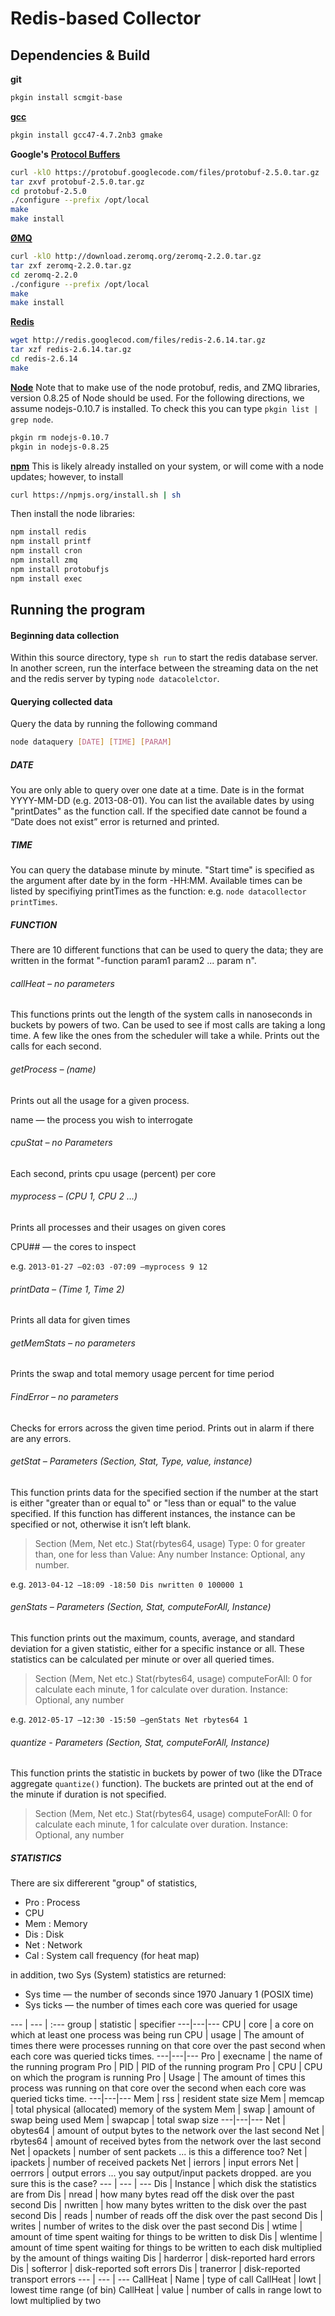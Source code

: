 Redis-based Collector
=====================


Dependencies & Build
--------------------
**git**
```bash
pkgin install scmgit-base
```

[**gcc**](http://gcc.gnu.org/)
```bash
pkgin install gcc47-4.7.2nb3 gmake
```

**Google's** [**Protocol Buffers**](https://developers.google.com/protocol-buffers/)
```bash
curl -klO https://protobuf.googlecode.com/files/protobuf-2.5.0.tar.gz
tar zxvf protobuf-2.5.0.tar.gz
cd protobuf-2.5.0
./configure --prefix /opt/local
make
make install
```

[**ØMQ**](http://zeromq.org/)
```bash
curl -klO http://download.zeromq.org/zeromq-2.2.0.tar.gz
tar zxf zeromq-2.2.0.tar.gz
cd zeromq-2.2.0
./configure --prefix /opt/local
make
make install
```

[**Redis**](http://redis.io/)
```bash
wget http://redis.googlecod.com/files/redis-2.6.14.tar.gz
tar xzf redis-2.6.14.tar.gz
cd redis-2.6.14
make
```

[**Node**](http://nodejs.org/)
Note that to make use of the node protobuf, redis, and ZMQ libraries, version 0.8.25 of Node should be used. For the following directions, we assume nodejs-0.10.7 is installed. To check this you can type `pkgin list | grep node`.
```bash
pkgin rm nodejs-0.10.7
pkgin in nodejs-0.8.25
```

[**npm**](https://npmjs.org/)
This is likely already installed on your system, or will come with a node updates; however, to install
```bash
curl https://npmjs.org/install.sh | sh
```

Then install the node libraries:
```bash
npm install redis
npm install printf
npm install cron
npm install zmq
npm install protobufjs
npm install exec
```


Running the program
-------------------

#### Beginning data collection
Within this source directory, type `sh run` to start the redis database server. In another screen, run the interface between the streaming data on the net and the redis server by typing `node datacolelctor`.

#### Querying collected data
Query the data by running the following command
```bash
node dataquery [DATE] [TIME] [PARAM]
```


##### DATE
You are only able to query over one date at a time. Date is in the format YYYY-MM-DD (e.g. 2013-08-01). 
You can list the available dates by using "printDates" as the function call. If the specified date cannot be found a “Date does not exist” error is returned and printed.


##### TIME
You can query the database minute by minute. "Start time" is specified as the argument after date by in the form -HH:MM. Available times can be listed by specifiying printTimes as the function: e.g. `node datacollector printTimes`.


##### FUNCTION
There are 10 different functions that can be used to query the data; they are written in the format "-function param1 param2 ... param n".

###### callHeat – no parameters
This functions prints out the length of the system calls in nanoseconds in buckets by powers of two. Can be used to see if most calls are taking a long time. A few like the ones from the scheduler will take a while. Prints out the calls for each second.

###### getProcess – (name)
Prints out all the usage for a given process.

name &mdash; the process you wish to interrogate

###### cpuStat – no Parameters
Each second, prints cpu usage (percent) per core

###### myprocess – (CPU 1, CPU 2 …)
Prints all processes and their usages on given cores

CPU## &mdash; the cores to inspect

e.g. `2013-01-27 –02:03 -07:09 –myprocess 9 12`

###### printData – (Time 1, Time 2)
Prints all data for given times

###### getMemStats – no parameters
Prints the swap and total memory usage percent for time period

###### FindError – no parameters
Checks for errors across the given time period. Prints out in alarm if there are any errors.

###### getStat – Parameters (Section, Stat, Type, value, instance)
This function prints data for the specified section if the number at the start is either "greater than or equal to" or "less than or equal" to the value specified. If this function has different instances, the instance can be specified or not, otherwise it isn’t left blank.

>  Section (Mem, Net etc.)
   Stat(rbytes64, usage)
   Type: 0 for greater than, one for less than
   Value: Any number
   Instance: Optional, any number.

e.g. `2013-04-12 –18:09 -18:50 Dis nwritten 0 100000 1`

###### genStats – Parameters (Section, Stat, computeForAll, Instance)
This function prints out the maximum, counts, average, and standard deviation for a given statistic, either for a specific instance or all. These statistics can be calculated per minute or over all queried times.
>  Section (Mem, Net etc.)
   Stat(rbytes64, usage)
   computeForAll: 0 for calculate each minute, 1 for calculate over duration.
   Instance: Optional, any number

e.g. `2012-05-17 –12:30 -15:50 –genStats Net rbytes64 1`

###### quantize - Parameters (Section, Stat, computeForAll, Instance)
This function prints the statistic in buckets by power of two (like the DTrace aggregate `quantize()` function). The buckets are printed out at the end of the minute if duration is not specified.

>  Section (Mem, Net etc.)
   Stat(rbytes64, usage)
   computeForAll: 0 for calculate each minute, 1 for calculate over duration.
   Instance: Optional, any number
   

##### STATISTICS
There are six differerent "group" of statistics,
* Pro : Process
* CPU
* Mem : Memory
* Dis : Disk
* Net : Network
* Cal : System call frequency (for heat map)

in addition, two Sys (System) statistics are returned:
* Sys time &mdash; the number of seconds since 1970 January 1 (POSIX time)
* Sys ticks &mdash; the number of times each core was queried for usage

--- | --- | :---
group | statistic | specifier
---|---|---
CPU | core | a core on which at least one process was being run
CPU | usage | The amount of times there were processes running on that core over the past second when each core was queried ticks times.
---|---|---
Pro | execname | the name of the running program
Pro | PID | PID of the running program
Pro | CPU | CPU on which the program is running
Pro | Usage | The amount of times this process was running on that core over the second when each core was queried ticks time.
---|---|---
Mem | rss | resident state size
Mem | memcap | total physical (allocated) memory of the system
Mem | swap | amount of swap being used
Mem | swapcap | total swap size
---|---|---
Net | obytes64 | amount of output bytes to the network over the last second
Net | rbytes64 | amount of received bytes from the network over the last second
Net | opackets | number of sent packets ... is this a difference too?
Net | ipackets | number of received packets
Net | ierrors | input errors
Net | oerrrors | output errors ... you say output/input packets dropped. are you sure this is the case?
--- | --- | ---
Dis | Instance | which disk the statistics are from
Dis | nread | how many bytes read off the disk over the past second
Dis | nwritten | how many bytes written to the disk over the past second
Dis | reads | number of reads off the disk over the past second
Dis | writes | number of writes to the disk over the past second
Dis | wtime | amount of time spent waiting for things to be written to disk
Dis | wlentime | amount of time spent waiting for things to be written to each disk multiplied by the amount of things waiting
Dis | harderror | disk-reported hard errors
Dis | softerror | disk-reported soft errors
Dis | tranerror | disk-reported transport errors
--- | --- | ---
CallHeat | Name | type of call
CallHeat | lowt | lowest time range (of bin)
CallHeat | value | number of calls in range lowt to lowt multiplied by two

